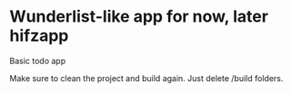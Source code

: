 # Wunderlist-like app for now, later hifzapp
Basic todo app

Make sure to clean the project and build again. Just delete /build folders.
